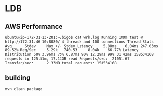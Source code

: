 # LDB

## AWS Performance

`
ubuntu@ip-172-31-13-201:~/bigo$ cat wrk.log Running 180m test @ http://172.31.46.10:8080/
4 threads and 100 connections Thread Stats   Avg      Stdev     Max +/- Stdev Latency     5.88ms    6.04ms 247.03ms   89.52% Req/Sec     5.29k   740.53     8.04k    66.77% Latency Distribution 50% 3.96ms 75% 6.87ms 90% 12.29ms 99% 31.42ms 158534168 requests in 125.51m, 17.13GB read Requests/sec:  21051.67 Transfer/sec:      2.33MB total requests: 158534168
`
## building

    mvn clean package

